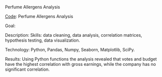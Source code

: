 Perfume Allergens Analysis

[Code](Web_scraping_code.ipynb): Perfume Allergens Analysis

Goal: 

Description: 
Skills: data cleaning, data analysis, correlation matrices, hypothesis testing, data visualization.

Technology: Python, Pandas, Numpy, Seaborn, Matplotlib, SciPy.

Results: Using Python functions the analysis revealed that votes and budget have the highest correlation with gross earnings, while the company has no significant correlation.
